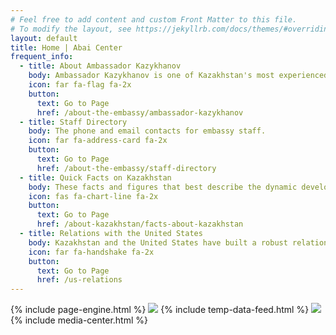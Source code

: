 ```yaml
---
# Feel free to add content and custom Front Matter to this file.
# To modify the layout, see https://jekyllrb.com/docs/themes/#overriding-theme-defaults
layout: default
title: Home | Abai Center
frequent_info:
  - title: About Ambassador Kazykhanov
    body: Ambassador Kazykhanov is one of Kazakhstan's most experienced diplomats, and has served as ambassador to several missions, foreign minister and assistant to President Nazarbayev.
    icon: far fa-flag fa-2x
    button:
      text: Go to Page
      href: /about-the-embassy/ambassador-kazykhanov
  - title: Staff Directory
    body: The phone and email contacts for embassy staff.
    icon: far fa-address-card fa-2x
    button:
      text: Go to Page
      href: /about-the-embassy/staff-directory
  - title: Quick Facts on Kazakhstan
    body: These facts and figures that best describe the dynamic development and modernization Kazakhstan has experienced since gaining independence in 1991.
    icon: fas fa-chart-line fa-2x
    button:
      text: Go to Page
      href: /about-kazakhstan/facts-about-kazakhstan
  - title: Relations with the United States
    body: Kazakhstan and the United States have built a robust relationship based on trust, mutual respect and shared priorities.
    icon: far fa-handshake fa-2x
    button:
      text: Go to Page
      href: /us-relations
---
```

{% include page-engine.html %}
<a href="/about-abai/abai-kazakhstan-in-the-21st-century"><img src="https://abaicenter.nyc3.cdn.digitaloceanspaces.com/abai21century.png" class="img-fluid index-banner-img" /></a>
{% include temp-data-feed.html %}
<a href="#"><img src="https://abaicenter.nyc3.cdn.digitaloceanspaces.com/dailyabai.png" class="img-fluid index-banner-img" /></a>
{% include media-center.html %}
